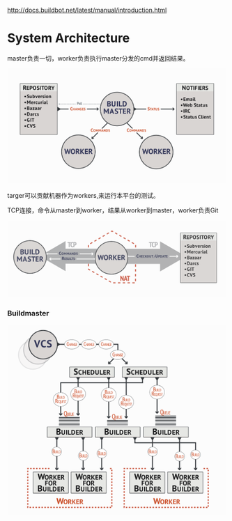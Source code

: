 http://docs.buildbot.net/latest/manual/introduction.html



# System Architecture

master负责一切，worker负责执行master分发的cmd并返回结果。

![image-20200430111531789](assets/image-20200430111531789.png)



targer可以贡献机器作为workers,来运行本平台的测试。

TCP连接，命令从master到worker，结果从worker到master，worker负责Git

![image-20200430113129681](assets/image-20200430113129681.png)





### Buildmaster

![image-20200430134807913](assets/image-20200430134807913.png)

